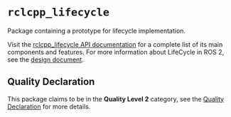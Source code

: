 # `rclcpp_lifecycle`

Package containing a prototype for lifecycle implementation.

Visit the [rclcpp_lifecycle API documentation](http://docs.ros2.org/latest/api/rclcpp_lifecycle/) for a complete list of its main components and features. For more information about LifeCycle in ROS 2, see the [design document](http://design.ros2.org/articles/node_lifecycle.html).

## Quality Declaration

This package claims to be in the **Quality Level 2** category, see the [Quality Declaration](QUALITY_DECLARATION.md) for more details.
